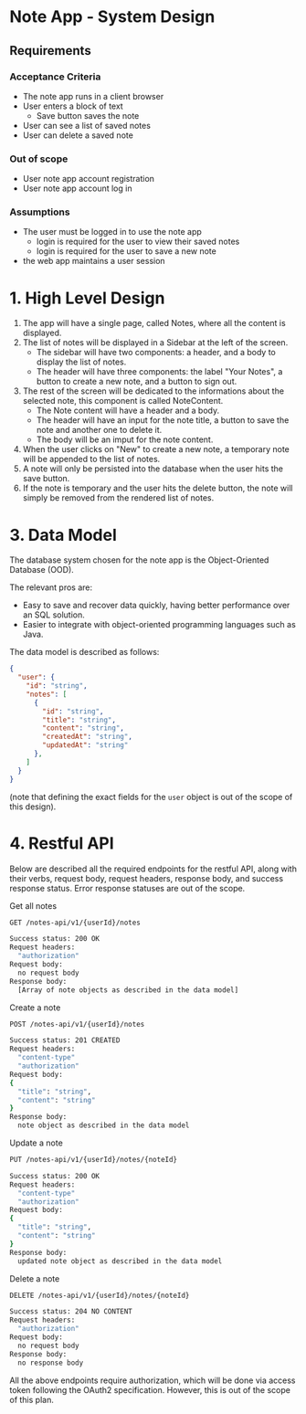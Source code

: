 # Note App - System Design

## Requirements

### Acceptance Criteria

* The note app runs in a client browser
* User enters a block of text
  * Save button saves the note
* User can see a list of saved notes
* User can delete a saved note

### Out of scope

* User note app account registration
* User note app account log in

### Assumptions

* The user must be logged in to use the note app
  * login is required for the user to view their saved notes
  * login is required for the user to save a new note
* the web app maintains a user session

# 1. High Level Design

1. The app will have a single page, called Notes, where all the content is displayed.
2. The list of notes will be displayed in a Sidebar at the left of the screen.
    * The sidebar will have two components: a header, and a body to display the list of notes.
    * The header will have three components: the label "Your Notes", a button to create a new note, and a button to sign out.
3. The rest of the screen will be dedicated to the informations about the selected note, this component is called NoteContent.
    * The Note content will have a header and a body.
    * The header will have an input for the note title, a button to save the note and another one to delete it.
    * The body will be an imput for the note content.
4. When the user clicks on "New" to create a new note, a temporary note will be appended to the list of notes.
5. A note will only be persisted into the database when the user hits the save button.
6. If the note is temporary and the user hits the delete button, the note will simply be removed from the rendered list of notes.

# 3. Data Model

The database system chosen for the note app is the Object-Oriented Database (OOD). 

The relevant pros are:

* Easy to save and recover data quickly, having better performance over an SQL solution.
* Easier to integrate with object-oriented programming languages such as Java.

The data model is described as follows:

```json
{
  "user": {
    "id": "string",
    "notes": [
      {
        "id": "string",
        "title": "string",
        "content": "string",
        "createdAt": "string",
        "updatedAt": "string"
      },
    ]
  }
}
```

(note that defining the exact fields for the `user` object is out of the scope of this design).

# 4. Restful API

Below are described all the required endpoints for the restful API, along with their verbs, request body, request headers, response body, and success response status. Error response statuses are out of the scope.

Get all notes
```bash
GET /notes-api/v1/{userId}/notes

Success status: 200 OK
Request headers:
  "authorization"
Request body:
  no request body
Response body:
  [Array of note objects as described in the data model]
```

Create a note
```bash
POST /notes-api/v1/{userId}/notes

Success status: 201 CREATED
Request headers:
  "content-type"
  "authorization"
Request body:
{
  "title": "string",
  "content": "string"
}
Response body:
  note object as described in the data model
```

Update a note

```bash
PUT /notes-api/v1/{userId}/notes/{noteId}

Success status: 200 OK
Request headers:
  "content-type"
  "authorization"
Request body:
{
  "title": "string",
  "content": "string"
}
Response body:
  updated note object as described in the data model
```

Delete a note
```bash
DELETE /notes-api/v1/{userId}/notes/{noteId}

Success status: 204 NO CONTENT
Request headers:
  "authorization"
Request body:
  no request body
Response body:
  no response body
```

All the above endpoints require authorization, which will be done via access token following the OAuth2 specification. However, this is out of the scope of this plan.
